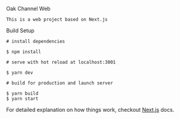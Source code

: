 Oak Channel Web

    This is a web project based on Next.js

Build Setup

```shell
# install dependencies

$ npm install

# serve with hot reload at localhost:3001

$ yarn dev

# build for production and launch server

$ yarn build
$ yarn start
```

For detailed explanation on how things work, checkout [Next.js](https://nextjs.org/) docs.

